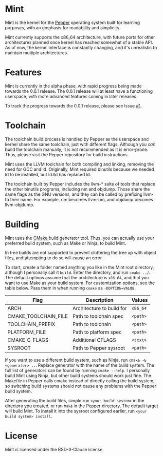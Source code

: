 # Mint
Mint is the kernel for the [Pepper](https://github.com/PoisonNinja/Pepper.git) operating system built for learning purposes, with an emphasis for readability and simplicity.

Mint currently supports the x86_64 architecture, with future ports for other architectures planned once kernel has reached somewhat of a stable API. As of now, the kernel interface is constantly changing, and it's unrealistic to maintain multiple architectures.

# Features
Mint is currently in the alpha phase, with rapid progress being made towards the 0.0.1 release. The 0.0.1 release will at least have a functioning userspace, with more advanced features coming in later releases.

To track the progress towards the 0.0.1 release, please see Issue [#1](https://github.com/PoisonNinja/mint/issues/1).

# Toolchain
The toolchain build process is handled by Pepper as the userspace and kernel share the same toolchain, just with different flags. Although you *can* build the toolchain manually, it is not recommended as it is error-prone. Thus, please visit the Pepper repository for build instructions.

Mint uses the LLVM toolchain for both compiling and linking, removing the need for GCC and ld. Originally, Mint required binutils because we needed ld to be installed, but ld.lld has replaced ld.

The toolchain built by Pepper includes the llvm-* suite of tools that replace the other binutils programs, including nm and objdump. Those share the same flags as the GNU versions, and they can be called by prefixing llvm- to their name. For example, nm becomes llvm-nm, and objdump becomes llvm-objdump.

# Building
Mint uses the [CMake](https://cmake.org/) build generator tool. Thus, you can actually use your preferred build system, such as Make or Ninja, to build Mint.

In tree builds are not supported to prevent cluttering the tree up with object files, and attempting to do so will cause an error.

To start, create a folder named anything you like in the Mint root directory, although I personally call it `build`. Enter the directory, and run `cmake ../`. The default options assume that the architecture is `x86_64`, and that you want to use Make as your build system. For customization options, see the table below. Pass them in when running `cmake` as `-DOPTION=VALUE`.

|Flag                |Description               | Values   |
|--------------------|--------------------------|----------|
|ARCH                |Architecture to build for | `x86_64` |
|CMAKE_TOOLCHAIN_FILE|Path to toolchain spec    | `<path>` |
|TOOLCHAIN_PREFIX    |Path to toolchain         | `<path>` |
|PLATFORM_FILE       |Path to platform spec     | `<path>` |
|CMAKE_C_FLAGS       |Additional CFLAGS         | `<text>` |
|SYSROOT             |Path to Pepper sysroot    | `<path>` |

If you want to use a different build system, such as Ninja, run `cmake -G <generator> ..`. Replace generator with the name of the build system. The full list of generators can be found by running `cmake --help`. I personally build Mint using Ninja, but other build systems should work just fine. The Makefile in Pepper calls cmake instead of directly calling the build system, so switching build systems should not cause any problems with the Pepper build system.

After generating the build files, simple run `<your build system>` in the directory you created, or run `make` in the Pepper directory. The default target will build Mint. To install it into the sysroot configured earlier, run `<your build system> install`.

# License
Mint is licensed under the BSD-3-Clause license.

